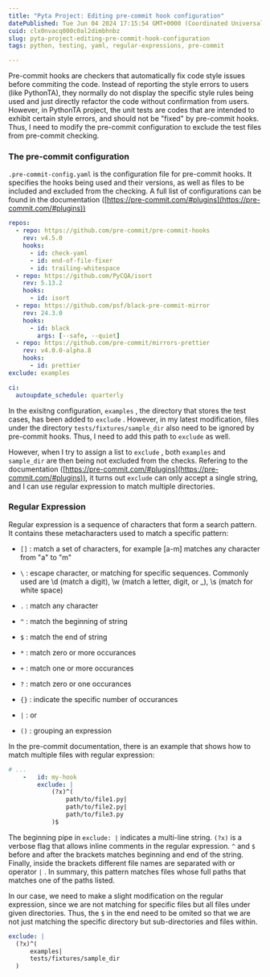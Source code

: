 ```yaml
---
title: "Pyta Project: Editing pre-commit hook configuration"
datePublished: Tue Jun 04 2024 17:15:54 GMT+0000 (Coordinated Universal Time)
cuid: clx0nvacq000c0al2dimbhnbz
slug: pyta-project-editing-pre-commit-hook-configuration
tags: python, testing, yaml, regular-expressions, pre-commit

---
```


Pre-commit hooks are checkers that automatically fix code style issues before commiting the code. Instead of reporting the style errors to users (like PythonTA), they normally do not display the specific style rules being used and just directly refactor the code without confirmation from users. However, in PythonTA project, the unit tests are codes that are intended to exhibit certain style errors, and should not be "fixed" by pre-commit hooks. Thus, I need to modify the pre-commit configuration to exclude the test files from pre-commit checking.

### The pre-commit configuration

`.pre-commit-config.yaml` is the configuration file for pre-commit hooks. It specifies the hooks being used and their versions, as well as files to be included and excluded from the checking. A full list of configurations can be found in the documentation ([https://pre-commit.com/#plugins](https://pre-commit.com/#plugins))

```yaml
repos:
  - repo: https://github.com/pre-commit/pre-commit-hooks
    rev: v4.5.0
    hooks:
      - id: check-yaml
      - id: end-of-file-fixer
      - id: trailing-whitespace
  - repo: https://github.com/PyCQA/isort
    rev: 5.13.2
    hooks:
      - id: isort
  - repo: https://github.com/psf/black-pre-commit-mirror
    rev: 24.3.0
    hooks:
      - id: black
        args: [--safe, --quiet]
  - repo: https://github.com/pre-commit/mirrors-prettier
    rev: v4.0.0-alpha.8
    hooks:
      - id: prettier
exclude: examples

ci:
  autoupdate_schedule: quarterly
```

In the exisitng configuration, `examples` , the directory that stores the test cases, has been added to `exclude` . However, in my latest modification, files under the directory `tests/fixtures/sample_dir` also need to be ignored by pre-commit hooks. Thus, I need to add this path to `exclude` as well.

However, when I try to assign a list to `exclude` , both `examples` and `sample_dir` are then being not excluded from the checks. Refering to the documentation ([https://pre-commit.com/#plugins](https://pre-commit.com/#plugins)), it turns out `exclude` can only accept a single string, and I can use regular expression to match multiple directories.

### Regular Expression

Regular expression is a sequence of characters that form a search pattern. It contains these metacharacters used to match a specific pattern:

* `[]` : match a set of characters, for example \[a-m\] matches any character from "a" to "m"
    
* `\` : escape character, or matching for specific sequences. Commonly used are \\d (match a digit), \\w (match a letter, digit, or \_), \\s (match for white space)
    
* `.` : match any character
    
* `^` : match the beginning of string
    
* `$` : match the end of string
    
* `*` : match zero or more occurances
    
* `+` : match one or more occurances
    
* `?` : match zero or one occurances
    
* `{}` : indicate the specific number of occurances
    
* `|` : or
    
* `()` : grouping an expression
    

In the pre-commit documentation, there is an example that shows how to match multiple files with regular expression:

```yaml
# ...
    -   id: my-hook
        exclude: |
            (?x)^(
                path/to/file1.py|
                path/to/file2.py|
                path/to/file3.py
            )$
```

The beginning pipe in `exclude: |` indicates a multi-line string. `(?x)` is a verbose flag that allows inline comments in the regular expression. `^` and `$` before and after the brackets matches beginning and end of the string. Finally, inside the brackets different file names are separated with or operator `|` . In summary, this pattern matches files whose full paths that matches one of the paths listed.

In our case, we need to make a slight modification on the regular expression, since we are not matching for specific files but all files under given directories. Thus, the `$` in the end need to be omited so that we are not just matching the specific directory but sub-directories and files within.

```yaml
exclude: |
  (?x)^(
      examples|
      tests/fixtures/sample_dir
  )
```